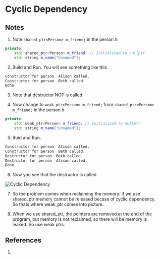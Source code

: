 # Cyclic Dependency 

## Notes

1. Note `shared_ptr<Person> m_friend;` in the person.h

```cpp
private:
    std::shared_ptr<Person> m_friend; // Initialized to nullptr
    std::string m_name{"Unnamed"};
```

2. Build and Run. You will see something like this.
```txt
Constructor for person  Alison called.
Constructor for person  Beth called.  
Done
```

3. Note that destructor NOT is called.

4. Now change to `weak_ptr<Person> m_friend;` from `shared_ptr<Person> m_friend;` in the person.h

```cpp
private:
    std::weak_ptr<Person> m_friend; // Initialized to nullptr
    std::string m_name{"Unnamed"};
```

5. Buid and Run. 

```txt
Constructor for person  Alison called.
Constructor for person  Beth called.  
Destructor for person  Beth called.   
Destructor for person  Alison called. 
Done
```

6. Now you see that the destructor is called.

![Cyclic Dependency](50_50_Cyclic_Dependency.jpg)

7. So the problem comes when reclaiming the memory. If we use shared_ptr memory cannot be released becase of cyclic dependency. So thats where weak_ptr comes into picture.

8. When we use shared_ptr, the pointers are removed at the end of the program, but memory is not reclaimed, so there will be memory is leaked. So use weak ptrs.


## References

1. 
